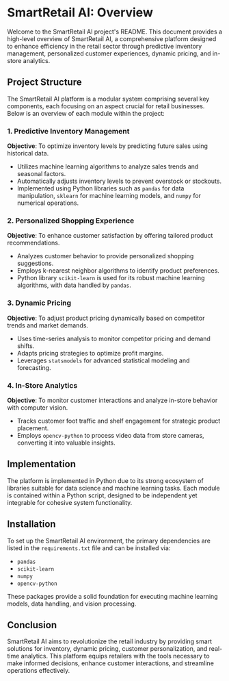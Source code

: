 # SmartRetail AI: Overview

Welcome to the SmartRetail AI project's README. This document provides a high-level overview of SmartRetail AI, a comprehensive platform designed to enhance efficiency in the retail sector through predictive inventory management, personalized customer experiences, dynamic pricing, and in-store analytics.

## Project Structure

The SmartRetail AI platform is a modular system comprising several key components, each focusing on an aspect crucial for retail businesses. Below is an overview of each module within the project:

### 1. Predictive Inventory Management

**Objective**: To optimize inventory levels by predicting future sales using historical data.

- Utilizes machine learning algorithms to analyze sales trends and seasonal factors.
- Automatically adjusts inventory levels to prevent overstock or stockouts.
- Implemented using Python libraries such as `pandas` for data manipulation, `sklearn` for machine learning models, and `numpy` for numerical operations.

### 2. Personalized Shopping Experience

**Objective**: To enhance customer satisfaction by offering tailored product recommendations.

- Analyzes customer behavior to provide personalized shopping suggestions.
- Employs k-nearest neighbor algorithms to identify product preferences.
- Python library `scikit-learn` is used for its robust machine learning algorithms, with data handled by `pandas`.

### 3. Dynamic Pricing

**Objective**: To adjust product pricing dynamically based on competitor trends and market demands.

- Uses time-series analysis to monitor competitor pricing and demand shifts.
- Adapts pricing strategies to optimize profit margins.
- Leverages `statsmodels` for advanced statistical modeling and forecasting.

### 4. In-Store Analytics

**Objective**: To monitor customer interactions and analyze in-store behavior with computer vision.

- Tracks customer foot traffic and shelf engagement for strategic product placement.
- Employs `opencv-python` to process video data from store cameras, converting it into valuable insights.

## Implementation

The platform is implemented in Python due to its strong ecosystem of libraries suitable for data science and machine learning tasks. Each module is contained within a Python script, designed to be independent yet integrable for cohesive system functionality.

## Installation

To set up the SmartRetail AI environment, the primary dependencies are listed in the `requirements.txt` file and can be installed via:

- `pandas`
- `scikit-learn`
- `numpy`
- `opencv-python`

These packages provide a solid foundation for executing machine learning models, data handling, and vision processing.

## Conclusion

SmartRetail AI aims to revolutionize the retail industry by providing smart solutions for inventory, dynamic pricing, customer personalization, and real-time analytics. This platform equips retailers with the tools necessary to make informed decisions, enhance customer interactions, and streamline operations effectively.
